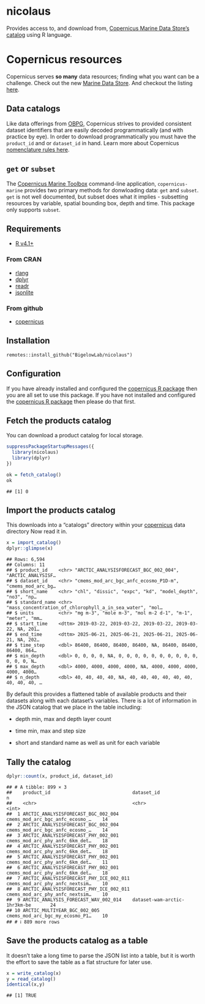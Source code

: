 nicolaus
================

Provides access to, and download from, [Copernicus Marine Data Store’s
catalog](https://marine.copernicus.eu/) using R language.

# Copernicus resources

Copernicus serves **so many** data resources; finding what you want can
be a challenge. Check out the new [Marine Data
Store](https://marine.copernicus.eu/news/introducing-new-copernicus-marine-data-store).
And checkout the listing
[here](https://marine.copernicus.eu/about/producers).

## Data catalogs

Like data offerings from [OBPG](https://oceancolor.gsfc.nasa.gov/),
Copernicus strives to provided consistent dataset identifiers that are
easily decoded programmatically (and with practice by eye). In order to
download programmatically you must have the `product_id` and or
`dataset_id` in hand. Learn more about Copernicus [nomenclature rules
here](https://help.marine.copernicus.eu/en/articles/6820094-how-is-defined-the-nomenclature-of-copernicus-marine-data#h_34a5a6f21d).

## `get` or `subset`

The [Copernicus Marine
Toolbox](https://help.marine.copernicus.eu/en/collections/4060068-copernicus-marine-toolbox)
command-line application, `copernicus-marine` provides two primary
methods for donwloading data: `get` and `subset`. `get` is not well
documented, but subset does what it implies - subsetting resources by
variable, spatial bounding box, depth and time. This package only
supports `subset`.

## Requirements

- [R v4.1+](https://www.r-project.org/)

### From CRAN

- [rlang](https://CRAN.R-project.org/package=rlang)
- [dplyr](https://CRAN.R-project.org/package=dplyr)
- [readr](https://CRAN.R-project.org/package=readr)
- [jsonlite](https://CRAN.R-project.org/package=jsonlite)

### From github

- [copernicus](https://github.com/BigelowLab/copernicus)

## Installation

    remotes::install_github("BigelowLab/nicolaus")

## Configuration

If you have already installed and configured the [copernicus R
package](https://github.com/BigelowLab/copernicus) then you are all set
to use this package. If you have not installed and configured the
[copernicus R package](https://github.com/BigelowLab/copernicus) then
please do that first.

## Fetch the products catalog

You can download a product catalog for local storage.

``` r
suppressPackageStartupMessages({
  library(nicolaus)
  library(dplyr)
})

ok = fetch_catalog()
ok
```

    ## [1] 0

## Import the products catalog

This downloads into a “catalogs” directory within your
[copernicus](https://github.com/BigelowLab/copernicus) data directory
Now read it in.

``` r
x = import_catalog()
dplyr::glimpse(x)
```

    ## Rows: 6,594
    ## Columns: 11
    ## $ product_id    <chr> "ARCTIC_ANALYSISFORECAST_BGC_002_004", "ARCTIC_ANALYSISF…
    ## $ dataset_id    <chr> "cmems_mod_arc_bgc_anfc_ecosmo_P1D-m", "cmems_mod_arc_bg…
    ## $ short_name    <chr> "chl", "dissic", "expc", "kd", "model_depth", "no3", "np…
    ## $ standard_name <chr> "mass_concentration_of_chlorophyll_a_in_sea_water", "mol…
    ## $ units         <chr> "mg m-3", "mole m-3", "mol m-2 d-1", "m-1", "meter", "mm…
    ## $ start_time    <dttm> 2019-03-22, 2019-03-22, 2019-03-22, 2019-03-22, NA, 201…
    ## $ end_time      <dttm> 2025-06-21, 2025-06-21, 2025-06-21, 2025-06-21, NA, 202…
    ## $ time_step     <dbl> 86400, 86400, 86400, 86400, NA, 86400, 86400, 86400, 864…
    ## $ min_depth     <dbl> 0, 0, 0, 0, NA, 0, 0, 0, 0, 0, 0, 0, 0, 0, 0, 0, 0, 0, N…
    ## $ max_depth     <dbl> 4000, 4000, 4000, 4000, NA, 4000, 4000, 4000, 4000, 4000…
    ## $ n_depth       <dbl> 40, 40, 40, 40, NA, 40, 40, 40, 40, 40, 40, 40, 40, 40, …

By default this provides a flattened table of available products and
their datasets along with each dataset’s variables. There is a lot of
information in the JSON catalog that we place in the table including:

- depth min, max and depth layer count

- time min, max and step size

- short and standard name as well as unit for each variable

## Tally the catalog

``` r
dplyr::count(x, product_id, dataset_id)
```

    ## # A tibble: 899 × 3
    ##    product_id                              dataset_id                          n
    ##    <chr>                                   <chr>                           <int>
    ##  1 ARCTIC_ANALYSISFORECAST_BGC_002_004     cmems_mod_arc_bgc_anfc_ecosmo_…    14
    ##  2 ARCTIC_ANALYSISFORECAST_BGC_002_004     cmems_mod_arc_bgc_anfc_ecosmo_…    14
    ##  3 ARCTIC_ANALYSISFORECAST_PHY_002_001     cmems_mod_arc_phy_anfc_6km_det…    18
    ##  4 ARCTIC_ANALYSISFORECAST_PHY_002_001     cmems_mod_arc_phy_anfc_6km_det…    18
    ##  5 ARCTIC_ANALYSISFORECAST_PHY_002_001     cmems_mod_arc_phy_anfc_6km_det…    11
    ##  6 ARCTIC_ANALYSISFORECAST_PHY_002_001     cmems_mod_arc_phy_anfc_6km_det…    18
    ##  7 ARCTIC_ANALYSISFORECAST_PHY_ICE_002_011 cmems_mod_arc_phy_anfc_nextsim…    10
    ##  8 ARCTIC_ANALYSISFORECAST_PHY_ICE_002_011 cmems_mod_arc_phy_anfc_nextsim…    10
    ##  9 ARCTIC_ANALYSIS_FORECAST_WAV_002_014    dataset-wam-arctic-1hr3km-be       24
    ## 10 ARCTIC_MULTIYEAR_BGC_002_005            cmems_mod_arc_bgc_my_ecosmo_P1…    10
    ## # ℹ 889 more rows

## Save the products catalog as a table

It doesn’t take a long time to parse the JSON list into a table, but it
is worth the effort to save the table as a flat structure for later use.

``` r
x = write_catalog(x)
y = read_catalog()
identical(x,y)
```

    ## [1] TRUE
